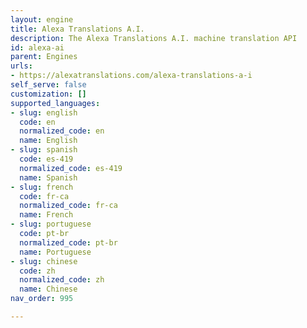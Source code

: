 ```yaml
---
layout: engine
title: Alexa Translations A.I.
description: The Alexa Translations A.I. machine translation API
id: alexa-ai
parent: Engines
urls:
- https://alexatranslations.com/alexa-translations-a-i
self_serve: false
customization: []
supported_languages:
- slug: english
  code: en
  normalized_code: en
  name: English
- slug: spanish
  code: es-419
  normalized_code: es-419
  name: Spanish
- slug: french
  code: fr-ca
  normalized_code: fr-ca
  name: French
- slug: portuguese
  code: pt-br
  normalized_code: pt-br
  name: Portuguese
- slug: chinese
  code: zh
  normalized_code: zh
  name: Chinese
nav_order: 995

---
```



